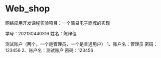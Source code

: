 # Web_shop
网络应用开发课程实验项目：一个简易电子商城的实现

学号：202130440316
姓名：陈梓佳

测试账户（两个，一个是管理员，一个是普通用户）
1、账户名：管理员    密码：123456
2、账户名：测试账户    密码：123456
